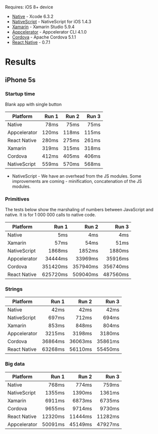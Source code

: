 Requires: iOS 8+ device

* [Native](https://developer.apple.com/xcode/) - Xcode 6.3.2
* [NativeScript](https://www.nativescript.org/) - NativeScript for iOS 1.4.3
* [Xamarin](http://xamarin.com/studio) - Xamarin Studio 5.9.4
* [Appcelerator](http://docs.appcelerator.com/platform/latest/#!/guide/Appcelerator_Command-Line_Interface_Reference) - Appcelerator CLI 4.1.0
* [Cordova](https://cordova.apache.org/) - Apache Cordova 5.1.1
* [React Native](https://facebook.github.io/react-native/) - 0.7.1

# Results

## iPhone 5s
### Startup time

Blank app with single button

| Platform     | Run 1      | Run 2      | Run 3      |
| ------------ | ---------: | ---------: | ---------: |
| Native       | 78ms       | 75ms       | 75ms       |
| Appcelerator | 120ms      | 118ms      | 115ms      |
| React Native | 280ms      | 275ms      | 261ms      |
| Xamarin      | 319ms      | 315ms      | 318ms      |
| Cordova      | 412ms      | 405ms      | 406ms      |
| NativeScript | 559ms      | 570ms      | 568ms      |

* NativeScript - We have an overhead from the JS modules. Some improvements are coming - minification, concatenation of the JS modules.

### Primitives
The tests below show the marshaling of numbers between JavaScript and native. It is for 1 000 000 calls to native code.

| Platform     | Run 1      | Run 2      | Run 3      |
| ------------ | ---------: | ---------: | ---------: |
| Native       | 5ms        | 4ms        | 4ms        |
| Xamarin      | 57ms       | 54ms       | 51ms       |
| NativeScript | 1868ms     | 1852ms     | 1880ms     |
| Appcelerator | 34444ms    | 33969ms    | 35916ms    |
| Cordova      | 351420ms   | 357940ms   | 356740ms   |
| React Native | 625720ms   | 509040ms   | 487560ms   |

### Strings
| Platform     | Run 1      | Run 2      | Run 3      |
| ------------ | ---------: | ---------: | ---------: |
| Native       | 42ms       | 42ms       | 42ms       |
| NativeScript | 697ms      | 712ms      | 694ms      |
| Xamarin      | 853ms      | 848ms      | 804ms      |
| Appcelerator | 3215ms     | 3198ms     | 3180ms     |
| Cordova      | 36864ms    | 36063ms    | 35861ms    |
| React Native | 63268ms    | 56110ms    | 55450ms    |

### Big data
| Platform     | Run 1      | Run 2      | Run 3      |
| ------------ | ---------: | ---------: | ---------: |
| Native       | 768ms      | 774ms      | 759ms      |
| NativeScript | 1355ms     | 1390ms     | 1361ms     |
| Xamarin      | 6911ms     | 6873ms     | 6735ms     |
| Cordova      | 9655ms     | 9714ms     | 9730ms     |
| React Native | 12320ms    | 11444ms    | 11282ms    |
| Appcelerator | 50091ms    | 45149ms    | 47927ms    |
